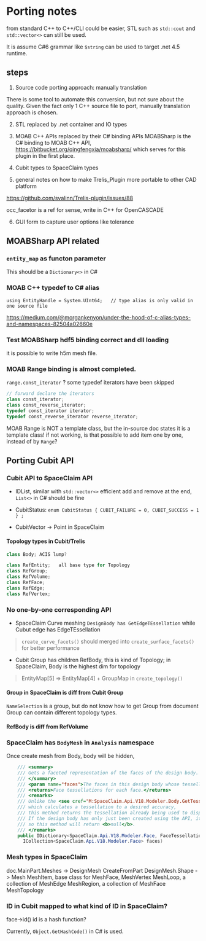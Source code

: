 # Porting notes

from standard C++ to C++/CLI could be easier,   STL such as `std::cout` and `std::vector<>` can still be used.

It is assume C#6 grammar like `$string` can be used to target .net 4.5 runtime.

## steps
1. Source code porting approach: manually  translation

There is some tool to automate this conversion, but not sure about the quality. 
Given the fact only 1 C++ source file to port, manually translation approach is chosen.

2. STL replaced by .net container and IO types

3. MOAB C++ APIs replaced by their C# binding APIs
MOABSharp is the C# binding to MOAB C++ API,  https://bitbucket.org/qingfengxia/moabsharp/
which serves for this plugin in the first place.

4. Cubit types to SpaceClaim types

5. general notes on how to make Trelis_Plugin more portable to other CAD platform

https://github.com/svalinn/Trelis-plugin/issues/88

occ_facetor is a ref for sense, write in C++ for OpenCASCADE

6. GUI form to capture user options like tolerance



## MOABSharp API related

### `entity_map` as functon parameter

This should be a `Dictionary<>` in C#

### MOAB C++ typedef to C# alias

`using EntityHandle = System.UInt64;   // type alias is only valid in one source file`

https://medium.com/@morgankenyon/under-the-hood-of-c-alias-types-and-namespaces-82504a02660e


### Test MOABSharp hdf5 binding correct and dll loading

it is possible to write h5m mesh file.

### MOAB Range binding is almost completed.

`range.const_iterator` ? some typedef iterators have been skipped

```c++
// forward declare the iterators
class const_iterator;
class const_reverse_iterator;
typedef const_iterator iterator;
typedef const_reverse_iterator reverse_iterator;
```

MOAB Range is NOT a template class, but the in-source doc states it is a template class!
if not working, is that possible to add item one by one, instead of by `Range`?




## Porting Cubit API

### Cubit API to SpaceClaim API
+ IDList, similar with `std::vector<>` efficient add and remove at the end, `List<>`  in C# should be fine

+ CubitStatus:  `enum CubitStatus { CUBIT_FAILURE = 0, CUBIT_SUCCESS = 1 } ;`

+ CubitVector -> Point in SpaceClaim

#### Topology types in Cubit/Trelis
```c++
class Body; ACIS lump?

class RefEntity;   all base type for Topology
class RefGroup;
class RefVolume;
class RefFace;
class RefEdge;
class RefVertex;
```

### No one-by-one corresponding API
+ SpaceClaim Curve meshing
`DesignBody has GetEdgeTEssellation` while Cubut edge has EdgeTEssellation
>  `create_curve_facets()` should merged into `create_surface_facets()` for better performance

+ Cubit Group has children RefBody, this is kind of Topology;  in SpaceClaim,  Body is the highest dim for topology
>  EntityMap[5] =>  EntityMap[4] + GroupMap     in `create_topology()`

#### Group in SpaceClaim is diff from Cubit Group

`NameSelection` is a group, but do not know how to get Group from document
Group can contain different topology types.

#### RefBody is diff from RefVolume

### SpaceClaim has `BodyMesh`  in `Analysis` namespace

Once create mesh from Body, body will be hidden, 

```c#
    /// <summary>
    /// Gets a faceted representation of the faces of the design body.
    /// </summary>
    /// <param name="faces">The faces in this design body whose tessellation is sought; else <b>null</b> for all faces.</param>
    /// <returns>Face tessellations for each face.</returns>
    /// <remarks>
    /// Unlike the <see cref="M:SpaceClaim.Api.V18.Modeler.Body.GetTessellation(System.Collections.Generic.ICollection{SpaceClaim.Api.V18.Modeler.Face},SpaceClaim.Api.V18.Modeler.TessellationOptions)" /> method on <see cref="T:SpaceClaim.Api.V18.Modeler.Body" />,
    /// which calculates a tessellation to a desired accuracy,
    /// this method returns the tessellation already being used to display the design body, if it exists.
    /// If the design body has only just been created using the API, it will not have been displayed yet,
    /// so this method will return <b>null</b>.
    /// </remarks>
    public IDictionary<SpaceClaim.Api.V18.Modeler.Face, FaceTessellation> GetTessellation(
      ICollection<SpaceClaim.Api.V18.Modeler.Face> faces)
```
### Mesh types in SpaceClaim
doc.MainPart.Meshes -> DesignMesh  CreateFromPart
DesignMesh.Shape -> Mesh
MeshItem, base class for MeshFace, MeshVertex
MeshLoop,  a collection of MeshEdge
MeshRegion, a collection of MeshFace
MeshTopology

### ID in Cubit  mapped to what kind of ID in SpaceClaim?
face->id()  id is a hash function?

Currently, `Object.GetHashCode()` in C# is used.


